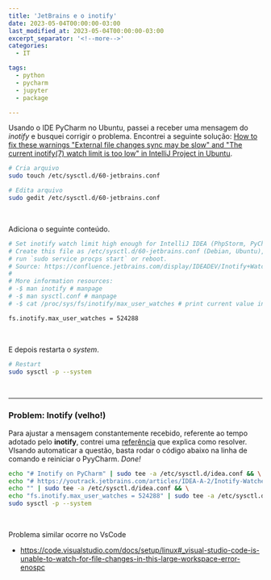 ```yaml
---
title: 'JetBrains e o inotify'
date: 2023-05-04T00:00:00-03:00
last_modified_at: 2023-05-04T00:00:00-03:00
excerpt_separator: '<!--more-->'
categories:
  - IT

tags:
  - python
  - pycharm
  - jupyter
  - package

---
```


Usando o IDE PyCharm no Ubuntu, passei a receber uma mensagem do _inotify_ e busquei corrigir o problema. Encontrei a seguinte solução: [How to fix these warnings "External file changes sync may be slow" and "The current inotify(7) watch limit is too low" in IntelliJ Project in Ubuntu](https://stackoverflow.com/questions/67927480/how-to-fix-these-warnings-external-file-changes-sync-may-be-slow-and-the-curr).

```bash
# Cria arquivo
sudo touch /etc/sysctl.d/60-jetbrains.conf

# Edita arquivo
sudo gedit /etc/sysctl.d/60-jetbrains.conf
```

<br>

Adiciona o seguinte conteúdo.

```bash
# Set inotify watch limit high enough for IntelliJ IDEA (PhpStorm, PyCharm, RubyMine, WebStorm).
# Create this file as /etc/sysctl.d/60-jetbrains.conf (Debian, Ubuntu), and
# run `sudo service procps start` or reboot.
# Source: https://confluence.jetbrains.com/display/IDEADEV/Inotify+Watches+Limit
#
# More information resources:
# -$ man inotify # manpage
# -$ man sysctl.conf # manpage
# -$ cat /proc/sys/fs/inotify/max_user_watches # print current value in use

fs.inotify.max_user_watches = 524288
```

<br>

E depois restarta o _system_.

```bash
# Restart
sudo sysctl -p --system
```

<br>

---

### Problem: Inotify (velho!)

Para ajustar a mensagem constantemente recebido, referente ao tempo adotado pelo **inotify**, contrei uma [referência](https://youtrack.jetbrains.com/articles/IDEA-A-2/Inotify-Watches-Limit) que explica como resolver. VIsando automaticar a questão, basta rodar o código abaixo na linha de comando e reiniciar o PyyCharm. _Done!_

```bash
echo "# Inotify on PyCharm" | sudo tee -a /etc/sysctl.d/idea.conf && \
echo "# https://youtrack.jetbrains.com/articles/IDEA-A-2/Inotify-Watches-Limit" | sudo tee -a /etc/sysctl.d/idea.conf && \
echo "" | sudo tee -a /etc/sysctl.d/idea.conf && \
echo "fs.inotify.max_user_watches = 524288" | sudo tee -a /etc/sysctl.d/idea.conf && \
sudo sysctl -p --system
```

<br>

Problema similar ocorre no VsCode

- https://code.visualstudio.com/docs/setup/linux#_visual-studio-code-is-unable-to-watch-for-file-changes-in-this-large-workspace-error-enospc
